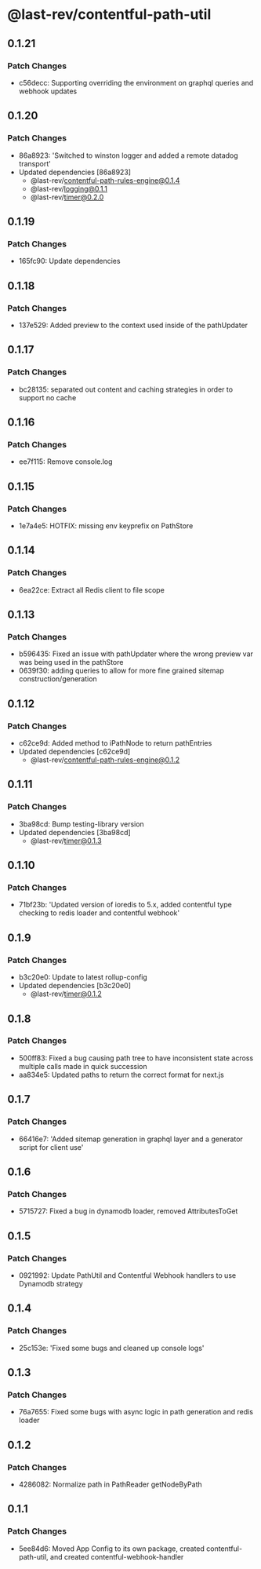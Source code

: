 # @last-rev/contentful-path-util

## 0.1.21

### Patch Changes

- c56decc: Supporting overriding the environment on graphql queries and webhook updates

## 0.1.20

### Patch Changes

- 86a8923: 'Switched to winston logger and added a remote datadog transport'
- Updated dependencies [86a8923]
  - @last-rev/contentful-path-rules-engine@0.1.4
  - @last-rev/logging@0.1.1
  - @last-rev/timer@0.2.0

## 0.1.19

### Patch Changes

- 165fc90: Update dependencies

## 0.1.18

### Patch Changes

- 137e529: Added preview to the context used inside of the pathUpdater

## 0.1.17

### Patch Changes

- bc28135: separated out content and caching strategies in order to support no cache

## 0.1.16

### Patch Changes

- ee7f115: Remove console.log

## 0.1.15

### Patch Changes

- 1e7a4e5: HOTFIX: missing env keyprefix on PathStore

## 0.1.14

### Patch Changes

- 6ea22ce: Extract all Redis client to file scope

## 0.1.13

### Patch Changes

- b596435: Fixed an issue with pathUpdater where the wrong preview var was being used in the pathStore
- 0639f30: adding queries to allow for more fine grained sitemap construction/generation

## 0.1.12

### Patch Changes

- c62ce9d: Added method to iPathNode to return pathEntries
- Updated dependencies [c62ce9d]
  - @last-rev/contentful-path-rules-engine@0.1.2

## 0.1.11

### Patch Changes

- 3ba98cd: Bump testing-library version
- Updated dependencies [3ba98cd]
  - @last-rev/timer@0.1.3

## 0.1.10

### Patch Changes

- 71bf23b: 'Updated version of ioredis to 5.x, added contentful type checking to redis loader and contentful webhook'

## 0.1.9

### Patch Changes

- b3c20e0: Update to latest rollup-config
- Updated dependencies [b3c20e0]
  - @last-rev/timer@0.1.2

## 0.1.8

### Patch Changes

- 500ff83: Fixed a bug causing path tree to have inconsistent state across multiple calls made in quick succession
- aa834e5: Updated paths to return the correct format for next.js

## 0.1.7

### Patch Changes

- 66416e7: 'Added sitemap generation in graphql layer and a generator script for client use'

## 0.1.6

### Patch Changes

- 5715727: Fixed a bug in dynamodb loader, removed AttributesToGet

## 0.1.5

### Patch Changes

- 0921992: Update PathUtil and Contentful Webhook handlers to use Dynamodb strategy

## 0.1.4

### Patch Changes

- 25c153e: 'Fixed some bugs and cleaned up console logs'

## 0.1.3

### Patch Changes

- 76a7655: Fixed some bugs with async logic in path generation and redis loader

## 0.1.2

### Patch Changes

- 4286082: Normalize path in PathReader getNodeByPath

## 0.1.1

### Patch Changes

- 5ee84d6: Moved App Config to its own package, created contentful-path-util, and created contentful-webhook-handler
